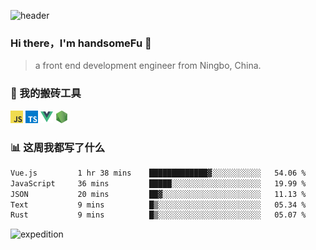![header](https://raw.githubusercontent.com/fzq1998/fzq1998/master/header.png)

### Hi there，I'm handsomeFu 👋

> a front end development engineer from Ningbo, China.

### 🔧 我的搬砖工具
<code><img height="20" src="https://raw.githubusercontent.com/github/explore/80688e429a7d4ef2fca1e82350fe8e3517d3494d/topics/javascript/javascript.png" alt="javascript"></code>
<code><img height="20" src="https://raw.githubusercontent.com/github/explore/80688e429a7d4ef2fca1e82350fe8e3517d3494d/topics/typescript/typescript.png" alt="typescript"></code>
<code><img height="20" src="https://raw.githubusercontent.com/github/explore/80688e429a7d4ef2fca1e82350fe8e3517d3494d/topics/vue/vue.png" alt="vue"></code>
<code><img height="20" src="https://raw.githubusercontent.com/github/explore/80688e429a7d4ef2fca1e82350fe8e3517d3494d/topics/nodejs/nodejs.png" alt="nodejs"></code>



### 📊 这周我都写了什么
<!--START_SECTION:waka-->

```txt
Vue.js         1 hr 38 mins    █████████████▓░░░░░░░░░░░   54.06 %
JavaScript     36 mins         █████░░░░░░░░░░░░░░░░░░░░   19.99 %
JSON           20 mins         ██▓░░░░░░░░░░░░░░░░░░░░░░   11.13 %
Text           9 mins          █▒░░░░░░░░░░░░░░░░░░░░░░░   05.34 %
Rust           9 mins          █▒░░░░░░░░░░░░░░░░░░░░░░░   05.07 %
```

<!--END_SECTION:waka-->


![expedition](https://raw.githubusercontent.com/fzq1998/fzq1998/master/expedition.gif)

